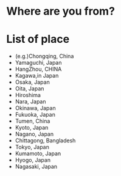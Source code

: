 # Where are you from?

# List of place
- (e.g.)Chongqing, China
- Yamaguchi, Japan
- HangZhou, CHINA
- Kagawa,in Japan
- Osaka, Japan
- Oita, Japan
- Hiroshima
- Nara, Japan
- Okinawa, Japan
- Fukuoka, Japan
- Tumen, China
- Kyoto, Japan
- Nagano, Japan
- Chittagong, Bangladesh
- Tokyo, Japan
- Kumamoto, Japan
- Hyogo, Japan
- Nagasaki, Japan
